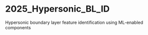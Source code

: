 # 2025_Hypersonic_BL_ID
Hypersonic boundary layer feature identification using ML-enabled components
